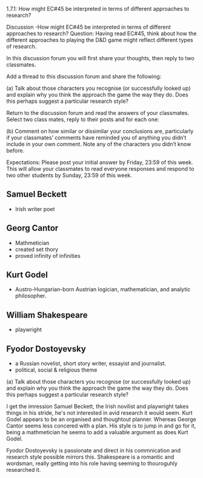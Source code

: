 1.7.1: How might EC#45 be interpreted in terms of different approaches to research?

Discussion -How might EC#45 be interpreted in terms of different approaches to research?
Question: Having read EC#45, think about how the different approaches to playing the D&D game might reflect different types of research.

In this discussion forum you will first share your thoughts, then reply to two classmates.

Add a thread to this discussion forum and share the following:

(a) Talk about those characters you recognise (or successfully looked up) and explain why you think the approach the game the way they do. Does this perhaps suggest a particular research style?

Return to the discussion forum and read the answers of your classmates.  Select two class mates, reply to their posts and for each one:

(b) Comment on how similar or dissimilar your conclusions are, particularly if your classmates’ comments have reminded you of anything you didn’t include in your own comment. Note any of the characters you didn’t know before.

Expectations: Please post your initial answer by Friday, 23:59 of this week. This will allow your classmates to read everyone responses and respond to two other students by Sunday, 23:59 of this week.

## Samuel Beckett
- Irish writer poet

## Georg Cantor
- Mathmetician
- created set thory 
- proved infinity of infinities

## Kurt Godel
- Austro-Hungarian-born Austrian logician, mathematician, and analytic philosopher. 

## William Shakespeare
- playwright

## Fyodor Dostoyevsky
- a Russian novelist, short story writer, essayist and journalist. 
- political, social & religious theme

(a) Talk about those characters you recognise (or successfully looked up) and explain why you think the approach the game the way they do. Does this perhaps suggest a particular research style?


I get the imression Samuel Beckett, the Irish novilist and playwright takes things in his stride, he's not interested in avid research it would seem. Kurt Godel appears to be an organised and thoughtout planner. Whereas George Cantor seems less concered with a plan. His style is to jump in and go for it, being a mathmetician he seems to add a valuable argument as does Kurt Godel.

Fyodor Dostoyevsky is passionate and direct in his commnication and research style possible mirrors this. Shakespeare is a romantic and wordsman, really getting into his role having seeming to thouroguhly researched it.
